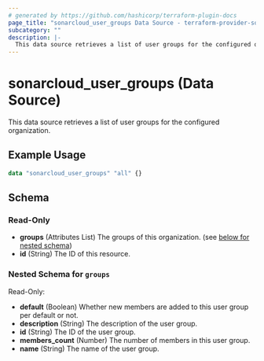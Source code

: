 ```yaml
---
# generated by https://github.com/hashicorp/terraform-plugin-docs
page_title: "sonarcloud_user_groups Data Source - terraform-provider-sonarcloud"
subcategory: ""
description: |-
  This data source retrieves a list of user groups for the configured organization.
---
```


# sonarcloud_user_groups (Data Source)

This data source retrieves a list of user groups for the configured organization.

## Example Usage

```terraform
data "sonarcloud_user_groups" "all" {}
```

<!-- schema generated by tfplugindocs -->
## Schema

### Read-Only

- **groups** (Attributes List) The groups of this organization. (see [below for nested schema](#nestedatt--groups))
- **id** (String) The ID of this resource.

<a id="nestedatt--groups"></a>
### Nested Schema for `groups`

Read-Only:

- **default** (Boolean) Whether new members are added to this user group per default or not.
- **description** (String) The description of the user group.
- **id** (String) The ID of the user group.
- **members_count** (Number) The number of members in this user group.
- **name** (String) The name of the user group.


